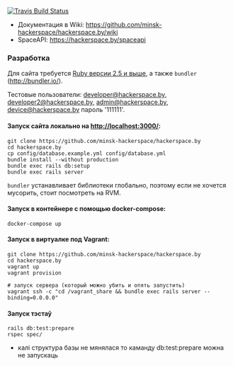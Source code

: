 [![Travis Build Status](https://img.shields.io/travis/minsk-hackerspace/hackerspace.by/master)](https://travis-ci.org/minsk-hackerspace/hackerspace.by)

* Документация в Wiki: https://github.com/minsk-hackerspace/hackerspace.by/wiki
* SpaceAPI: https://hackerspace.by/spaceapi

### Разработка

Для сайта требуется [Ruby версии 2.5 и выше](https://www.ruby-lang.org/en/installation/), а также `bundler` (http://bundler.io/).

Тестовые пользователи: developer@hackerspace.by, developer2@hackerspace.by, admin@hackerspace.by, device@hackerspace.by пароль '111111'.


#### Запуск сайта локально на [http://localhost:3000/](http://localhost:3000/):

```
git clone https://github.com/minsk-hackerspace/hackerspace.by
cd hackerspace.by
cp config/database.example.yml config/database.yml
bundle install --without production
bundle exec rails db:setup
bundle exec rails server
```

`bundler` устанавливает библиотеки глобально, поэтому если не хочется мусорить, стоит посмотреть на RVM.

#### Запуск в контейнере с помощью docker-compose:
```
docker-compose up
```

#### Запуск в виртуалке под Vagrant:

```
git clone https://github.com/minsk-hackerspace/hackerspace.by
cd hackerspace.by
vagrant up
vagrant provision

# запуск сервера (который можно убить и опять запустить)
vagrant ssh -c "cd /vagrant_share && bundle exec rails server --binding=0.0.0.0"

```

#### Запуск тэстаў
```
rails db:test:prepare
rspec spec/
```
* калі структура базы не мянялася то каманду db:test:prepare можна не запускаць
